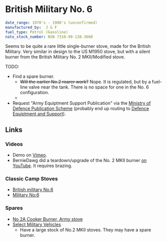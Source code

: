 # British Military No. 6

```yaml
date_range: 1970's - 1980's (unconfirmed)
manufactured_by:  J & F
fuel_type: Petrol (Gasoline)
nato_stock_number: NSN 7310-99-138-3660
```

Seems to be quite a rare little single-burner stove, made for the British Military.
Very similar in design to the US M1950 stove, but with a silent burner from the British Military No. 2 MKII/Modified stove.

TODO:

- Find a spare burner.
    - ~~Will the earlier No.2 roarer work?~~ Nope. It is regulated, but by a fuel-line valve near the tank. There is no space for one in the No. 6 configuration.
    - 
- Request "Army Equiptment Support Publication" via the [Ministry of Defence Publication Scheme](https://www.gov.uk/government/organisations/ministry-of-defence/about/publication-scheme) (probably end up routing to [Defence Equiptment and Support](https://www.gov.uk/government/organisations/defence-equipment-and-support)).

## Links

### Videos

- Demo on [Vimeo](https://vimeo.com/432854047).
- BernieDawg did a teardown/upgrade of the No. 2 MKII burner [on YouTube](https://www.youtube.com/watch?v=01H6lF9p8bI). It requires brazing.

### Classic Camp Stoves

- [British military No.6](https://classiccampstoves.com/threads/british-military-no-6.33475/)
- [Military No:6](https://classiccampstoves.com/threads/military-no-6.598/)

### Spares

- [No 2A Cooker Burner, Army stove](https://www.lmslichfieldltd.com/epages/BT4011.sf/en_GB/?ObjectPath=/Shops/BT4011/Products/%22top%20shed%20193.%22)
- [Select Military Vehicles](https://www.selectmilitaryvehicles.co.uk)
    - Have a large stock of No.2 MKII stoves. They may have a spare burner.
